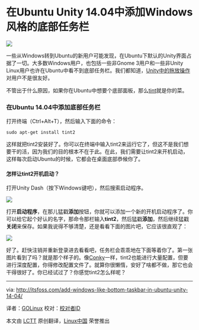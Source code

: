 在Ubuntu Unity 14.04中添加Windows风格的底部任务栏
================================================================================
![](http://itsfoss.itsfoss.netdna-cdn.com/wp-content/uploads/2014/05/Windows_Taskbar_ubuntu.jpeg)

一些从Windows转到Ubuntu的新用户可能发现，在Ubuntu下默认的Unity界面占据了一切。大多数Windows用户，也包括一些非Gnome 3用户和一些非Unity Linux用户也许在Ubuntu中看不到底部任务栏。我们都知道，[Unity中的拖放操作][1]对用户不是很友好。

不管出于什么原因，如果你在Ubuntu中想要个底部面板，那么[tint][2]就是你的菜。

### 在Ubuntu 14.04中添加底部任务栏 ###
打开终端（Ctrl+Alt+T），然后输入下面的命令：

    sudo apt-get install tint2

这样就把tint2安装好了。你可以在终端中输入tint2来运行它了，但这不是我们想要干的活，因为我们的目的根本不在于此。在此，我们需要让tint2来开机启动，这样每次启动Ubuntu的时候，它都会在桌面底部恭候你了。

#### 怎样让tint2开机启动？ ####
打开Unity Dash（按下Windows键吧），然后搜索启动程序。

![](http://itsfoss.itsfoss.netdna-cdn.com/wp-content/uploads/2014/01/Startup_Applications_Ubuntu.jpeg)

打开**启动程序**，在那儿猛戳**添加**按钮，你就可以添加一个新的开机启动程序了。你可以给它起个好认的名字，那命令那栏输入**tint2**，然后猛戳**添加**，然后继续猛戳**关闭**来保存。如果我说得不够清楚，还是看看下面的图片吧，它应该很直观了：

![](http://itsfoss.itsfoss.netdna-cdn.com/wp-content/uploads/2014/05/Windows_Like_Taskbar_Ubuntu.jpeg)

好了。赶快注销并重新登录进去看看吧，任务栏会乖乖地在下面等着你了。第一张图片看到了吗？就是那个样子的。像[Conky][3]一样，tint2也能进行大量配置，但要进行深度配置，你得修改配置文件了。就算你很懒惰，安好了啥都不做，那它也会干得很好了。你已经试过了？你感觉tint2怎么样呢？

--------------------------------------------------------------------------------

via: http://itsfoss.com/add-windows-like-bottom-taskbar-in-ubuntu-unity-14-04/

译者：[GOLinux](https://github.com/GOLinux) 校对：[校对者ID](https://github.com/校对者ID)

本文由 [LCTT](https://github.com/LCTT/TranslateProject) 原创翻译，[Linux中国](http://linux.cn/) 荣誉推出

[1]:http://itsfoss.com/drag-drop-files-ubuntu-1404-unity/
[2]:https://code.google.com/p/tint2/
[3]:http://conky.sourceforge.net/